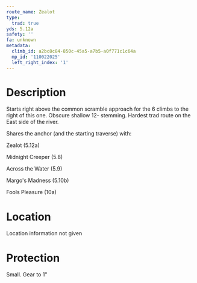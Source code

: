 ```yaml
---
route_name: Zealot
type:
  trad: true
yds: 5.12a
safety: ''
fa: unknown
metadata:
  climb_id: a2bc8c84-850c-45a5-a7b5-a0f771c1c64a
  mp_id: '110022025'
  left_right_index: '1'
---
```

# Description
Starts right above the common scramble approach for the 6 climbs to the right of this one.  Obscure shallow 12- stemming.  Hardest trad route on the East side of the river.

Shares the anchor (and the starting traverse) with:

Zealot (5.12a)

Midnight Creeper (5.8)

Across the Water (5.9)

Margo's Madness (5.10b)

Fools Pleasure (10a)

# Location
Location information not given

# Protection
Small.  Gear to 1"
